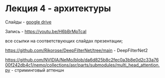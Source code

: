 # Лекция 4 - архитектуры

Слайды - [google drive](https://docs.google.com/presentation/d/1-10tCf77A1sWYCFEy6HpXR4TwPvw7rFo/edit?usp=share_link&ouid=116385375708859011313&rtpof=true&sd=true)

Запись - https://youtu.be/H6bBrMpTcaI

все ссылки на соответствующих слайдах презентации;

https://github.com/Rikorose/DeepFilterNet/tree/main - DeepFilterNet2

https://github.com/NVIDIA/NeMo/blob/da6d825b8c2fec0a3b8e0d2c33a7600f242db4c1/nemo/collections/asr/parts/submodules/multi_head_attention.py - стриминговый аттеншн
